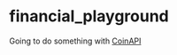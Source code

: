 # financial_playground

Going to do something with [CoinAPI](https://github.com/coinapi/coinapi-sdk)